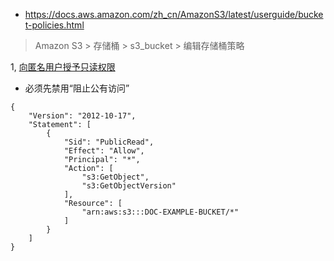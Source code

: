 * https://docs.aws.amazon.com/zh_cn/AmazonS3/latest/userguide/bucket-policies.html
> Amazon S3 > 存储桶 > s3_bucket > 编辑存储桶策略

1, [向匿名用户授予只读权限](https://docs.aws.amazon.com/zh_cn/AmazonS3/latest/userguide/example-bucket-policies.html#example-bucket-policies-use-case-2)
* 必须先禁用“阻止公有访问”
```
{
    "Version": "2012-10-17",
    "Statement": [
        {
            "Sid": "PublicRead",
            "Effect": "Allow",
            "Principal": "*",
            "Action": [
                "s3:GetObject",
                "s3:GetObjectVersion"
            ],
            "Resource": [
                "arn:aws:s3:::DOC-EXAMPLE-BUCKET/*"
            ]
        }
    ]
}
```